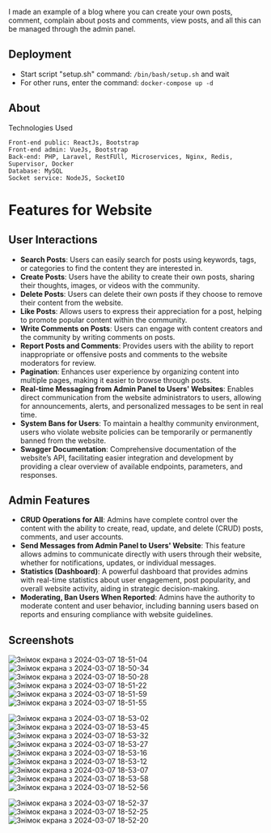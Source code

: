 I made an example of a blog where you can create your own posts, comment, complain about posts and comments, view posts, and all this can be managed through the admin panel.
<h2>Deployment</h2>
<ul>
  <li>Start script "setup.sh" command: <code>/bin/bash/setup.sh</code> and wait</li>
  <li>For other runs, enter the command: <code>docker-compose up -d</code></li>
</ul>
<h2>About</h2>

Technologies Used

    Front-end public: ReactJs, Bootstrap
    Front-end admin: VueJs, Bootstrap
    Back-end: PHP, Laravel, RestFUll, Microservices, Nginx, Redis, Supervisor, Docker
    Database: MySQL
    Socket service: NodeJS, SocketIO
    
# Features for Website

## User Interactions

- **Search Posts**: Users can easily search for posts using keywords, tags, or categories to find the content they are interested in.
- **Create Posts**: Users have the ability to create their own posts, sharing their thoughts, images, or videos with the community.
- **Delete Posts**: Users can delete their own posts if they choose to remove their content from the website.
- **Like Posts**: Allows users to express their appreciation for a post, helping to promote popular content within the community.
- **Write Comments on Posts**: Users can engage with content creators and the community by writing comments on posts.
- **Report Posts and Comments**: Provides users with the ability to report inappropriate or offensive posts and comments to the website moderators for review.
- **Pagination**: Enhances user experience by organizing content into multiple pages, making it easier to browse through posts.
- **Real-time Messaging from Admin Panel to Users' Websites**: Enables direct communication from the website administrators to users, allowing for announcements, alerts, and personalized messages to be sent in real time.
- **System Bans for Users**: To maintain a healthy community environment, users who violate website policies can be temporarily or permanently banned from the website.
- **Swagger Documentation**: Comprehensive documentation of the website’s API, facilitating easier integration and development by providing a clear overview of available endpoints, parameters, and responses.

## Admin Features

- **CRUD Operations for All**: Admins have complete control over the content with the ability to create, read, update, and delete (CRUD) posts, comments, and user accounts.
- **Send Messages from Admin Panel to Users' Website**: This feature allows admins to communicate directly with users through their website, whether for notifications, updates, or individual messages.
- **Statistics (Dashboard)**: A powerful dashboard that provides admins with real-time statistics about user engagement, post popularity, and overall website activity, aiding in strategic decision-making.
- **Moderating, Ban Users When Reported**: Admins have the authority to moderate content and user behavior, including banning users based on reports and ensuring compliance with website guidelines.

## Screenshots
![Знімок екрана з 2024-03-07 18-51-04](https://github.com/RecountsXxx/blog_laravel/assets/107986811/b135b6cd-b40e-4a75-a8f2-86427e92aebb)
![Знімок екрана з 2024-03-07 18-50-34](https://github.com/RecountsXxx/blog_laravel/assets/107986811/3eece95a-83a0-4c65-b0e8-58bbbd2c1a9c)
![Знімок екрана з 2024-03-07 18-50-28](https://github.com/RecountsXxx/blog_laravel/assets/107986811/3c1145a9-c175-48d7-88d9-6916ec7c0225)
![Знімок екрана з 2024-03-07 18-51-22](https://github.com/RecountsXxx/blog_laravel/assets/107986811/ee9cc07c-36f3-4f65-99c4-29515019d515)
![Знімок екрана з 2024-03-07 18-51-59](https://github.com/RecountsXxx/blog_laravel/assets/107986811/b6268059-45fb-4a20-a24c-fb801c8cd6e5)
![Знімок екрана з 2024-03-07 18-51-55](https://github.com/RecountsXxx/blog_laravel/assets/107986811/c53d35e5-0acb-40ba-a6a2-b3f98fc4e740)

![Знімок екрана з 2024-03-07 18-53-02](https://github.com/RecountsXxx/blog_laravel/assets/107986811/85eedc42-9df6-4833-ae1e-dcbe42b650e1)
![Знімок екрана з 2024-03-07 18-53-45](https://github.com/RecountsXxx/blog_laravel/assets/107986811/cfe1939d-65ef-4a6d-8cb5-92ae7ba16db2)
![Знімок екрана з 2024-03-07 18-53-32](https://github.com/RecountsXxx/blog_laravel/assets/107986811/88cd0b31-31f0-4cfb-ab77-897ea7857abc)
![Знімок екрана з 2024-03-07 18-53-27](https://github.com/RecountsXxx/blog_laravel/assets/107986811/f2e76711-4be4-4761-9319-8c5605f6f2e7)
![Знімок екрана з 2024-03-07 18-53-16](https://github.com/RecountsXxx/blog_laravel/assets/107986811/2964875f-d97f-47f1-8caf-84a53fab26f9)
![Знімок екрана з 2024-03-07 18-53-12](https://github.com/RecountsXxx/blog_laravel/assets/107986811/e079e786-18af-4dca-bfc2-de468e513557)
![Знімок екрана з 2024-03-07 18-53-07](https://github.com/RecountsXxx/blog_laravel/assets/107986811/fc8e2b2c-edc7-4ae0-8874-d3154da3dc47)
![Знімок екрана з 2024-03-07 18-53-58](https://github.com/RecountsXxx/blog_laravel/assets/107986811/71dd3020-7298-4f29-94b4-e63a904452e4)
![Знімок екрана з 2024-03-07 18-52-56](https://github.com/RecountsXxx/blog_laravel/assets/107986811/fab96150-ae7b-486c-aea9-517134c8cd20)

![Знімок екрана з 2024-03-07 18-52-37](https://github.com/RecountsXxx/blog_laravel/assets/107986811/5c41a1c4-bf5f-4a06-8bca-f3a7db8365a2)
![Знімок екрана з 2024-03-07 18-52-25](https://github.com/RecountsXxx/blog_laravel/assets/107986811/e95f6361-325f-494e-8056-a2a69cb9e3a8)
![Знімок екрана з 2024-03-07 18-52-20](https://github.com/RecountsXxx/blog_laravel/assets/107986811/cff3f638-4663-4c0a-8d55-afe8a8637a62)


    

